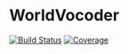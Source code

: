 # WorldVocoder

[![Build Status](https://travis-ci.com/jkrumbiegel/WorldVocoder.jl.svg?branch=master)](https://travis-ci.com/jkrumbiegel/WorldVocoder.jl)
[![Coverage](https://codecov.io/gh/jkrumbiegel/WorldVocoder.jl/branch/master/graph/badge.svg)](https://codecov.io/gh/jkrumbiegel/WorldVocoder.jl)

